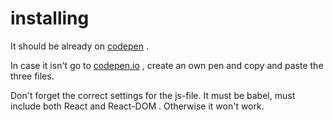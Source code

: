 
# installing 

It should be already on [codepen](https://codepen.io/mahagugu/pen/NgOEdd) . 

In case it isn't go to [codepen.io](https://codepen.io) , create an own
pen and copy and paste the three files. 

Don't forget the correct settings for the js-file. It must be babel, 
must include both React and React-DOM . Otherwise it won't work. 